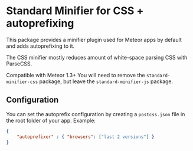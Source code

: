 Standard Minifier for CSS + autoprefixing
===

This package provides a minifier plugin used for Meteor apps by default and adds autoprefixing to it.

The CSS minifier mostly reduces amount of white-space parsing CSS with ParseCSS.

Compatible with Meteor 1.3+
You will need to remove the `standard-minifier-css` package, but leave the `standard-minifier-js` package.

## Configuration

You can set the autoprefix configuration by creating a `postcss.json` file in the root folder of your app.
Example:
```json
{
    "autoprefixer" : { "browsers": ["last 2 versions"] }
}
```
